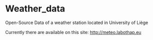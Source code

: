 # Weather_data
Open-Source Data of a weather station located in University of Liège

Currently there are available on this site:
http://meteo.labothap.eu
